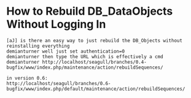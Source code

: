 <!-- Name: TipsAndTricks/UpdatingSeagull -->
<!-- Version: 5 -->
<!-- Last-Modified: 2006/06/18 23:51:25 -->
<!-- Author: thomas -->
# How to Rebuild DB_DataObjects Without Logging In


    [aJ] is there an easy way to just rebuild the DB_Objects without reinstalling everything
    demianturner well just set authentication=0
    demianturner then type the URL which is effectively a cmd
    demianturner http://localhost/seagull/branches/0.4-bugfix/www/index.php/maintenance/action/rebuildSequences/
    
    in version 0.6:
    http://localhost/seagull/branches/0.6-bugfix/www/index.php/default/maintenance/action/rebuildSequences/